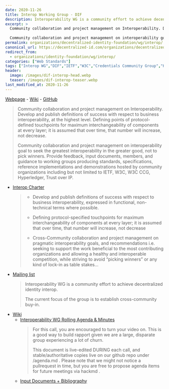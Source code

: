 ```yaml
---
date: 2020-11-26
title: Interop Working Group - DIF 
description: Interoperability WG is a community effort to achieve decentralized identity interop.
excerpt: >
  Community collaboration and project management on Interoperability. Develop and publish definitions of success with respect to business interoperability, at the highest level. Defining points of protocol-defined touchpoints for maximum interchangeability of components at every layer; it is assumed that over time, that number will increase, not decrease. 
    
  Community collaboration and project management on interoperability goal to seek the greatest interoperability in the greater good, not to pick winners. Provide feedback, input documents, members, and guidance to working groups producing  standards, specifications, reference implementations and demonstrations hosted by community organizations including but not limited to IETF, W3C, W3C CCG, Hyperledger, Trust over IP.
permalink: organizations/decentralized-identity-foundation/wg/interop/
canonical_url: https://decentralized-id.com/organizations/decentralized-identity-foundation/wg/interop/
redirect_from: 
  - organizations/identity-foundation/wg/interop/
categories: ["Web Standards"]
tags: ["Interop WG","DIF","IETF","W3C","Credentials Community Group","Hyperledger","Trust over IP"]
header:
  image: /images/dif-interop-head.webp
  teaser: /images/dif-interop-teaser.webp
last_modified_at: 2020-11-26
---
```


[Webpage](https://identity.foundation/interop/) - [Wiki](https://www.notion.so/dif/Interoperability-WG-a42995c37e2a4511a10aea96cdbccc38) - [GitHub](https://github.com/decentralized-identity/interoperability)

> Community collaboration and project management on Interoperability. Develop and publish definitions of success with respect to business interoperability, at the highest level. Defining points of protocol-defined touchpoints for maximum interchangeability of components at every layer; it is assumed that over time, that number will increase, not decrease. 
> 
> Community collaboration and project management on interoperability goal to seek the greatest interoperability in the greater good, not to pick winners. Provide feedback, input documents, members, and guidance to working groups producing  standards, specifications, reference implementations and demonstrations hosted by community organizations including but not limited to IETF, W3C, W3C CCG, Hyperledger, Trust over IP.
                  
* [Interop Charter](https://docs.google.com/document/d/1a01GQVtZB7tDVcm9avS8zuYPHQzEEDtTOEh4Bqu-8Bs/edit)
  > - Develop and publish definitions of success with respect to business interoperability, expressed in functional, non-technical terms where possible.
  > 
  > - Defining protocol-specified touchpoints for maximum interchangeability of components at every layer; it is assumed that over time, that number will increase, not decrease
  > 
  > - Cross-Community collaboration and project management on pragmatic interoperability goals, and recommendations i.e.  seeking to support the work beneficial to the most contributing organizations and allowing a healthy and interoperable competition, while striving to avoid “picking winners” or any kind of lock-in as table stakes...
* [Mailing list](https://dif.groups.io/g/interop-wg/)
  > Interoperability WG is a community effort to achieve decentralized identity interop.
  > 
  > The current focus of the group is to establish cross-community buy-in.
- [Wiki](https://www.notion.so/dif/Interoperability-WG-a42995c37e2a4511a10aea96cdbccc38)
  * [Interoperability WG Rolling Agenda & Minutes](https://github.com/decentralized-identity/interoperability/blob/master/agenda.md)
    > For this call, you are encouraged to turn your video on. This is a good way to build rapport given we are a large, disparate group experiencing a lot of churn.
    > 
    > This document is live-edited DURING each call, and stable/authoritative copies live on our github repo under /agenda.md . Please note that we might not notice a pullrequest in time, but you are free to propose agenda items for future meetings via hackmd .
  * [Input Documents + Bibliography](https://www.notion.so/dif/be6763341a014d248f655aea187d7890)

